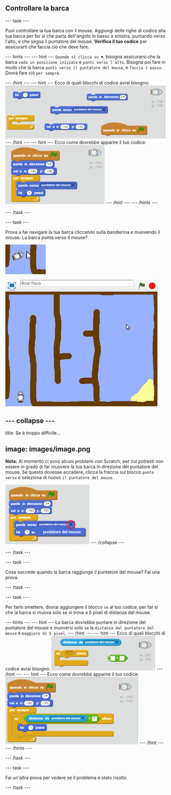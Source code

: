 ## Controllare la barca

\--- task \---

Puoi controllare la tua barca con il mouse. Aggiungi delle righe di codice alla tua barca per far sì che parta dell'angolo in basso a sinistra, puntando verso l'alto, e che segua il puntatore del mouse. **Verifica il tuo codice** per assicurarti che faccia ciò che deve fare.

\--- hints \--- \--- hint \--- `Quando si clicca su ⚑`, bisogna assicurarsi che la barca `vada in posizione iniziale` e `punti verso l'alto`. Bisogna poi fare in modo che la barca `punti verso il puntatore del mouse`, e `faccia 1 passo`. Dovrà fare ciò `per sempre`.

\--- /hint \--- \--- hint \--- Ecco di quali blocchi di codice avrai bisogno: ![screenshot](images/boat-move-blocks.png) \--- /hint \--- \--- hint \--- Ecco come dovrebbe apparire il tuo codice: ![screenshot](images/boat-move-code.png) \--- /hint \--- \--- /hints \---

\--- /task \---

\--- task \---

Prova a far navigare la tua barca cliccando sulla bandierina e muovendo il mouse. La barca punta verso il mouse?

![screenshot](images/boat-mouse.png)

![screenshot](images/boat-pointer-test-anim.gif)

## \--- collapse \---

title: Se è troppo difficile...

## image: images/image.png

**Nota:** Al momento ci sono alcuni problemi con Scratch, per cui potresti non essere in grado di far muovere la tua barca in direzione del puntatore del mouse. Se questo dovesse accadere, clicca la freccia sul blocco `punta verso` e seleziona di nuovo `il puntatore del mouse`.

![screenshot](images/boat-bug.png) \--- /collapse \---

\--- /task \---

\--- task \---

Cosa succede quando la barca raggiunge il puntatore del mouse? Fai una prova.

\--- /task \---

\--- task \---

Per farlo smettere, dovrai aggiungere il blocco `se` al tuo codice, per far sì che la barca si muova solo se si trova a 5 pixel di distanza dal mouse.

\--- hints \--- \--- hint \--- La barca dovrebbe puntare in direzione del puntatore del mouse e muoversi solo `se` la `distanza dal puntatore del mouse` è `maggiore di 5 pixel`. \--- /hint \--- \--- hint \--- Ecco di quali blocchi di codice avrai bisogno: ![screenshot](images/boat-pointer-blocks.png) \--- /hint \--- \--- hint \--- Ecco come dovrebbe apparire il tuo codice: ![screenshot](images/boat-pointer-code.png) \--- /hint \--- \--- /hints \---

\--- /task \---

\--- task \---

Fai un'altra prova per vedere se il problema è stato risolto.

\--- /task \---